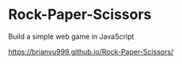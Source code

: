 # Rock-Paper-Scissors
Build a simple web game in JavaScript

https://brianvu999.github.io/Rock-Paper-Scissors/
